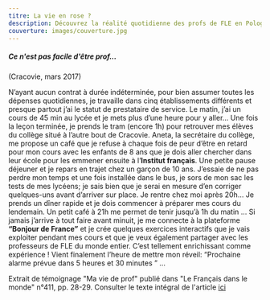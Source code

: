 ```yaml
---
titre: La vie en rose ?
description: Découvrez la réalité quotidienne des profs de FLE en Pologne.
couverture: images/couverture.jpg
---
```

##### Ce n'est pas facile d'être prof... 

(Cracovie, mars 2017) 

 N’ayant aucun  contrat à durée indéterminée, pour bien assumer toutes les dépenses quotidiennes, je travaille dans cinq établissements différents et presque partout j’ai le statut de prestataire de service. Le matin, j’ai un cours de 45 min au lycée et je mets plus d’une heure pour y aller... Une fois la leçon terminée, je prends le tram (encore 1h) pour retrouver mes élèves du collège situé à l’autre bout de Cracovie. Aneta, la secrétaire du collège, me propose un café que je refuse à chaque fois de peur d’être en retard pour mon cours avec les enfants de 8 ans que je dois aller chercher dans leur école pour les emmener ensuite à l’**Institut français**. Une petite pause déjeuner et je repars en trajet chez un garçon de 10 ans. J’essaie de ne pas perdre mon temps et une fois installée dans le bus, je sors de mon sac les tests de mes lycéens; je sais bien que je serai en mesure d’en corriger quelques-uns avant d’arriver sur place. Je rentre chez moi après 20h… Je prends un dîner rapide et je dois commencer à préparer mes cours du lendemain. Un petit café à 21h me permet de tenir jusqu’à 1h du matin … Si jamais j’arrive à tout faire avant minuit, je me connecte à la plateforme **“Bonjour de France”** et je crée quelques exercices interactifs que je vais exploiter pendant mes cours et que je veux également partager avec les professeurs de FLE du monde entier. C’est tellement enrichissant comme expérience ! Vient finalement l’heure de mettre mon réveil: “Prochaine alarme prévue dans 5 heures et 30 minutes ” …
 
 Extrait de témoignage "Ma vie de prof" publié dans "Le Français dans le monde" n°411, pp. 28-29. Consulter le texte intégral de l'article [ici](https://drive.google.com/file/d/16Ku-VjYVhFREezlgKpGNpGh8XsFTPRSv/view?usp=sharing)